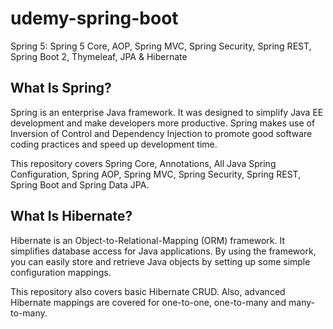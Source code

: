 # udemy-spring-boot

Spring 5: Spring 5 Core, AOP, Spring MVC, Spring Security, Spring REST, Spring Boot 2, Thymeleaf, JPA & Hibernate

## What Is Spring?

Spring is an enterprise Java framework. It was designed to simplify Java EE development and make developers more productive. Spring makes use of Inversion of Control and Dependency Injection to promote good software coding practices and speed up development time.

This repository covers Spring Core, Annotations, All Java Spring Configuration, Spring AOP, Spring MVC, Spring Security, Spring REST, Spring Boot and Spring Data JPA.

## What Is Hibernate?

Hibernate is an Object-to-Relational-Mapping (ORM) framework. It simplifies database access for Java applications. By using the framework, you can easily store and retrieve Java objects by setting up some simple configuration mappings.

This repository also covers basic Hibernate CRUD. Also, advanced Hibernate mappings are covered for one-to-one, one-to-many and many-to-many.